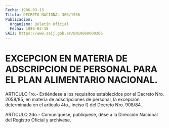 ```yaml
---
Fecha: 1986-03-13
Título: DECRETO NACIONAL 366/1986
Publicación:
  Organismo: Boletín Oficial
  Fecha: 1986-03-18
SAIJ: https://www.saij.gob.ar/DN19860000366
---
```

# EXCEPCION EN MATERIA DE ADSCRIPCION DE PERSONAL PARA EL PLAN ALIMENTARIO NACIONAL.

<a id="1"></a>
ARTICULO 1ro.- Extiéndese a los requisitos establecidos por el Decreto  Nro.  2058/85, en materia de adscripciones de personal, la excepción determinada  en  el  artículo 4to., inciso f) del Decreto Nro. 908/84.

<a id="2"></a>
ARTICULO  2do.-  Comuníquese,  publíquese, dése a la Dirección Nacional del Registro Oficial y archívese.